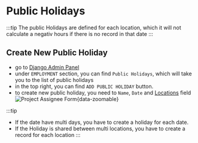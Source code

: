# Public Holidays

:::tip
The public Holidays are defined for each location, which it will not calculate a negativ hours if there is no record in that date
:::

## Create New Public Holiday
* go to [Django Admin Panel](/docs/administration/index.md#django-admin-panel)
* under `EMPLOYMENT` section, you can find `Public Holidays`, which will take you to the list of public holidays
* in the top right, you can find `ADD PUBLIC HOLIDAY` button.
* to create new public holiday, you need to `Name`, `Date` and [Locations](/docs/administration/locations.md) field
![Project Assignee Form](/adminstration/public-holidays/new-holiday-form.png){data-zoomable}

:::tip
* If the date have multi days, you have to create a holiday for each date.
* If the Holiday is shared between multi locations, you have to create a record for each location
:::

